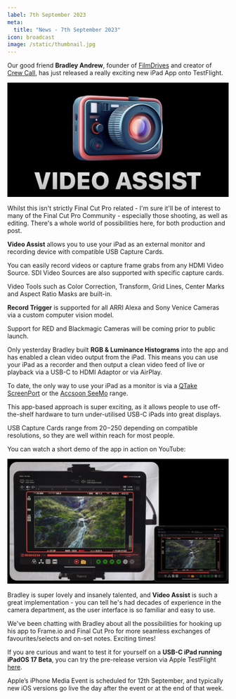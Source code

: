 ```yaml
---
label: 7th September 2023
meta:
  title: "News - 7th September 2023"
icon: broadcast
image: /static/thumbnail.jpg
---
```


Our good friend **Bradley Andrew**, founder of [FilmDrives](https://filmdrives.com) and creator of [Crew Call](https://apps.apple.com/au/app/crew-call/id1532198878), has just released a really exciting new iPad App onto TestFlight.

![](/static/video-assist-logo.jpg)

Whilst this isn't strictly Final Cut Pro related - I'm sure it'll be of interest to many of the Final Cut Pro Community - especially those shooting, as well as editing. There's a whole world of possibilities here, for both production and post.

**Video Assist** allows you to use your iPad as an external monitor and recording device with compatible USB Capture Cards.

You can easily record videos or capture frame grabs from any HDMI Video Source. SDI Video Sources are also supported with specific capture cards.

Video Tools such as Color Correction, Transform, Grid Lines, Center Marks and Aspect Ratio Masks are built-in.

**Record Trigger** is supported for all ARRI Alexa and Sony Venice Cameras via a custom computer vision model.

Support for RED and Blackmagic Cameras will be coming prior to public launch.

Only yesterday Bradley built **RGB & Luminance Histograms** into the app and has enabled a clean video output from the iPad. This means you can use your iPad as a recorder and then output a clean video feed of live or playback via a USB-C to HDMI Adaptor or via AirPlay.

To date, the only way to use your iPad as a monitor is via a [QTake ScreenPort](https://qtakehd.com/hardware/screenport/) or the [Accsoon SeeMo](https://accsoon.com/accsoon-seemo/) range.

This app-based approach is super exciting, as it allows people to use off-the-shelf hardware to turn under-utilised USB-C iPads into great displays.

USB Capture Cards range from $20-$250 depending on compatible resolutions, so they are well within reach for most people.

You can watch a short demo of the app in action on YouTube:

[![](/static/video-assist-youtube.jpeg)](https://www.youtube.com/watch?v=-KxTDOyLeWQ)

Bradley is super lovely and insanely talented, and **Video Assist** is such a great implementation - you can tell he's had decades of experience in the camera department, as the user interface is so familiar and easy to use.

We've been chatting with Bradley about all the possibilities for hooking up his app to Frame.io and Final Cut Pro for more seamless exchanges of favourites/selects and on-set notes. Exciting times!

If you are curious and want to test it for yourself on a **USB-C iPad running iPadOS 17 Beta**, you can try the pre-release version via Apple TestFlight [here](https://testflight.apple.com/join/vgjAL68x).

Apple’s iPhone Media Event is scheduled for 12th September, and typically new iOS versions go live the day after the event or at the end of that week.
